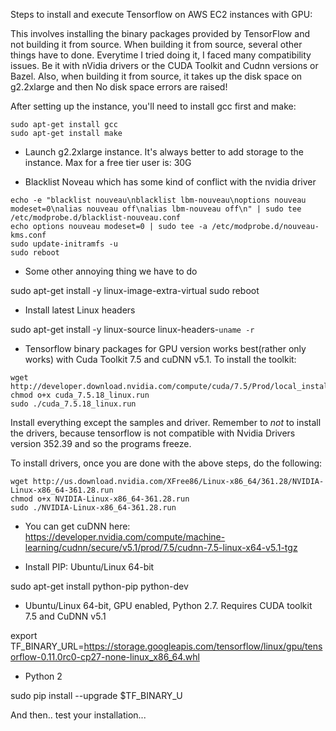 Steps to install and execute Tensorflow on AWS EC2 instances with GPU:

This involves installing the binary packages provided by TensorFlow and not building it from source.
When building it from source, several other things have to done. Everytime I tried doing it, I 
faced many compatibility issues. Be it with nVidia drivers or the CUDA Toolkit and Cudnn versions or Bazel.
Also, when building it from source, it takes up the disk space on g2.2xlarge and then No disk space errors are raised! 

After setting up the instance, you'll need to install gcc first and make: 

```
sudo apt-get install gcc
sudo apt-get install make
```

* Launch g2.2xlarge instance. It's always better to add storage to the instance. Max for a free tier user is: 30G

* Blacklist Noveau which has some kind of conflict with the nvidia driver
```
echo -e "blacklist nouveau\nblacklist lbm-nouveau\noptions nouveau modeset=0\nalias nouveau off\nalias lbm-nouveau off\n" | sudo tee /etc/modprobe.d/blacklist-nouveau.conf
echo options nouveau modeset=0 | sudo tee -a /etc/modprobe.d/nouveau-kms.conf
sudo update-initramfs -u
sudo reboot 
```

* Some other annoying thing we have to do

sudo apt-get install -y linux-image-extra-virtual
sudo reboot

* Install latest Linux headers

sudo apt-get install -y linux-source linux-headers-`uname -r` 

* Tensorflow binary packages for GPU version works best(rather only works) with Cuda Toolkit 7.5 and cuDNN v5.1. To install the toolkit:

```
wget http://developer.download.nvidia.com/compute/cuda/7.5/Prod/local_installers/cuda_7.5.18_linux.run
chmod o+x cuda_7.5.18_linux.run
sudo ./cuda_7.5.18_linux.run
```

Install everything except the samples and driver. Remember to *not* to install the drivers, because tensorflow is not compatible with Nvidia Drivers version 352.39 and so the programs freeze.

To install drivers, once you are done with the above steps, do the following:

```
wget http://us.download.nvidia.com/XFree86/Linux-x86_64/361.28/NVIDIA-Linux-x86_64-361.28.run
chmod o+x NVIDIA-Linux-x86_64-361.28.run
sudo ./NVIDIA-Linux-x86_64-361.28.run
```

* You can get cuDNN here: https://developer.nvidia.com/compute/machine-learning/cudnn/secure/v5.1/prod/7.5/cudnn-7.5-linux-x64-v5.1-tgz

* Install PIP: Ubuntu/Linux 64-bit

sudo apt-get install python-pip python-dev

* Ubuntu/Linux 64-bit, GPU enabled, Python 2.7. Requires CUDA toolkit 7.5 and CuDNN v5.1

export TF_BINARY_URL=https://storage.googleapis.com/tensorflow/linux/gpu/tensorflow-0.11.0rc0-cp27-none-linux_x86_64.whl

* Python 2

sudo pip install --upgrade $TF_BINARY_U

And then.. test your installation...





